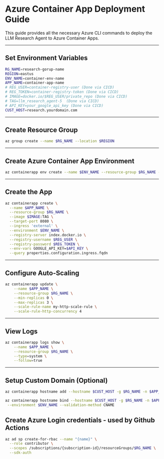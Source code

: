 
# Azure Container App Deployment Guide

This guide provides all the necessary Azure CLI commands to deploy the LLM Research Agent to Azure Container Apps.

---

## Set Environment Variables

```bash
RG_NAME=research-gorup-name
REGION=eastus
ENV_NAME=container-env-name
APP_NAME=container-app-name
# REG_USER=container-registry-user (Done via CICD)
# REG_TOKEN=container-registry-token (Done via CICD)
# IMAGE=docker.io/$REG_USER/private_repo (Done via CICD)
# TAG=llm_research_agent-5  (Done via CICD)
# API_KEY=your_google_api_key (Done via CICD)
CUST_HOST=research.yourdomain.com
```

---

## Create Resource Group

```bash
az group create --name $RG_NAME --location $REGION
```

---

## Create Azure Container App Environment

```bash
az containerapp env create --name $ENV_NAME --resource-group $RG_NAME --location $REGION
```

---

## Create the App

```bash
az containerapp create \
  --name $APP_NAME \
  --resource-group $RG_NAME \
  --image $IMAGE:TAG \
  --target-port 8080 \
  --ingress 'external' \
  --environment $ENV_NAME \
  --registry-server index.docker.io \
  --registry-username $REG_USER \
  --registry-password $REG_TOKEN \
  --env-vars GOOGLE_API_KEY=$API_KEY \
  --query properties.configuration.ingress.fqdn
```

---

## Configure Auto-Scaling

```bash
az containerapp update \
    --name $APP_NAME \
    --resource-group $RG_NAME \
    --min-replicas 0 \
    --max-replicas 3 \
    --scale-rule-name my-http-scale-rule \
    --scale-rule-http-concurrency 4
```

---

## View Logs

```bash
az containerapp logs show \
    --name $APP_NAME \
    --resource-group $RG_NAME \
    --type=system \
    --follow=true
```

---

## Setup Custom Domain (Optional)

```bash
az containerapp hostname add --hostname $CUST_HOST -g $RG_NAME -n $APP_NAME

az containerapp hostname bind --hostname $CUST_HOST -g $RG_NAME -n $APP_NAME \
 --environment $ENV_NAME --validation-method CNAME
```

## Create Azure Login credentials - used by Github Actions
```bash
az ad sp create-for-rbac --name "{name}" \
  --role contributor \
  --scopes /subscriptions/{subscription-id}/resourceGroups/$RG_NAME \
  --sdk-auth
```